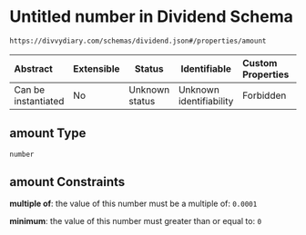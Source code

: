 # Untitled number in Dividend Schema

```txt
https://divvydiary.com/schemas/dividend.json#/properties/amount
```

| Abstract            | Extensible | Status         | Identifiable            | Custom Properties | Additional Properties | Access Restrictions | Defined In                                                     |
| :------------------ | ---------- | -------------- | ----------------------- | :---------------- | --------------------- | ------------------- | -------------------------------------------------------------- |
| Can be instantiated | No         | Unknown status | Unknown identifiability | Forbidden         | Allowed               | none                | [dividend.json\*](../out/dividend.json "open original schema") |

## amount Type

`number`

## amount Constraints

**multiple of**: the value of this number must be a multiple of: `0.0001`

**minimum**: the value of this number must greater than or equal to: `0`
